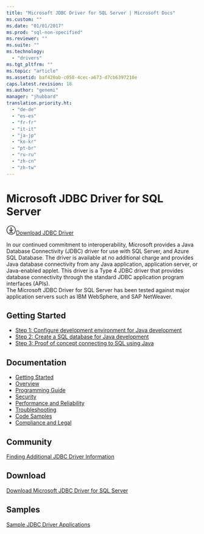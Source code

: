 ```yaml
---
title: "Microsoft JDBC Driver for SQL Server | Microsoft Docs"
ms.custom: ""
ms.date: "01/01/2017"
ms.prod: "sql-non-specified"
ms.reviewer: ""
ms.suite: ""
ms.technology: 
  - "drivers"
ms.tgt_pltfrm: ""
ms.topic: "article"
ms.assetid: baf420ab-c058-4cec-a673-d7cb6397210e
caps.latest.revision: 18
ms.author: "genemi"
manager: "jhubbard"
translation.priority.ht: 
  - "de-de"
  - "es-es"
  - "fr-fr"
  - "it-it"
  - "ja-jp"
  - "ko-kr"
  - "pt-br"
  - "ru-ru"
  - "zh-cn"
  - "zh-tw"
---
```

# Microsoft JDBC Driver for SQL Server
![Download](../../ssdt/media/download.png)[Download JDBC Driver](http://go.microsoft.com/fwlink/?LinkId=245496)

  In our continued commitment to interoperability, Microsoft provides a Java Database Connectivity (JDBC) driver for use with SQL Server, and Azure SQL Database. The driver is available at no additional charge and provides Java database connectivity from any Java application, application server, or Java-enabled applet. This driver is a Type 4 JDBC driver that provides database connectivity through the standard JDBC application program interfaces (APIs).  
The Microsoft JDBC Driver for SQL Server has been tested against major application servers such as IBM WebSphere, and SAP NetWeaver.  
  
## Getting Started  
* [Step 1: Configure development environment for Java development](../../connect/jdbc/step-1--configure-development-environment-for-java-development.md)  
* [Step 2: Create a SQL database for Java development](../../connect/jdbc/step-2--create-a-sql-database-for-java-development.md)  
* [Step 3: Proof of concept connecting to SQL using Java](../../connect/jdbc/step-3--proof-of-concept-connecting-to-sql-using-java.md)  
  
## Documentation  
* [Getting Started](../../connect/jdbc/getting-started-with-the-jdbc-driver.md)
* [Overview](../../connect/jdbc/overview-of-the-jdbc-driver.md)  
* [Programming Guide](../../connect/jdbc/programming-guide-for-jdbc-sql-driver.md)
* [Security](../../connect/jdbc/securing-jdbc-driver-applications.md)  
* [Performance and Reliability](../../connect/jdbc/improving-performance-and-reliability-with-the-jdbc-driver.md)  
* [Troubleshooting](../../connect/jdbc/diagnosing-problems-with-the-jdbc-driver.md)
* [Code Samples](../../connect/jdbc/sample-jdbc-driver-applications.md) 
* [Compliance and Legal](../../connect/jdbc/compliance-and-legal-for-the-jdbc-sql-driver.md)  
  
## Community  
 [Finding Additional JDBC Driver Information](../../connect/jdbc/finding-additional-jdbc-driver-information.md)  
  
## Download  
 [Download Microsoft JDBC Driver for SQL Server](../../connect/jdbc/download-microsoft-jdbc-driver-for-sql-server.md)  
  
## Samples  
 [Sample JDBC Driver Applications](../../connect/jdbc/sample-jdbc-driver-applications.md)  
  
  